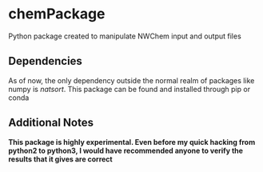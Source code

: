 # chemPackage
Python package created to manipulate NWChem input and output files

## Dependencies
As of now, the only dependency outside the normal realm of packages like numpy is *natsort*. This package can be found and installed through pip or conda

## Additional Notes
**This package is highly experimental. Even before my quick hacking from python2 to python3, I would have recommended anyone to verify the results that it gives are correct**

